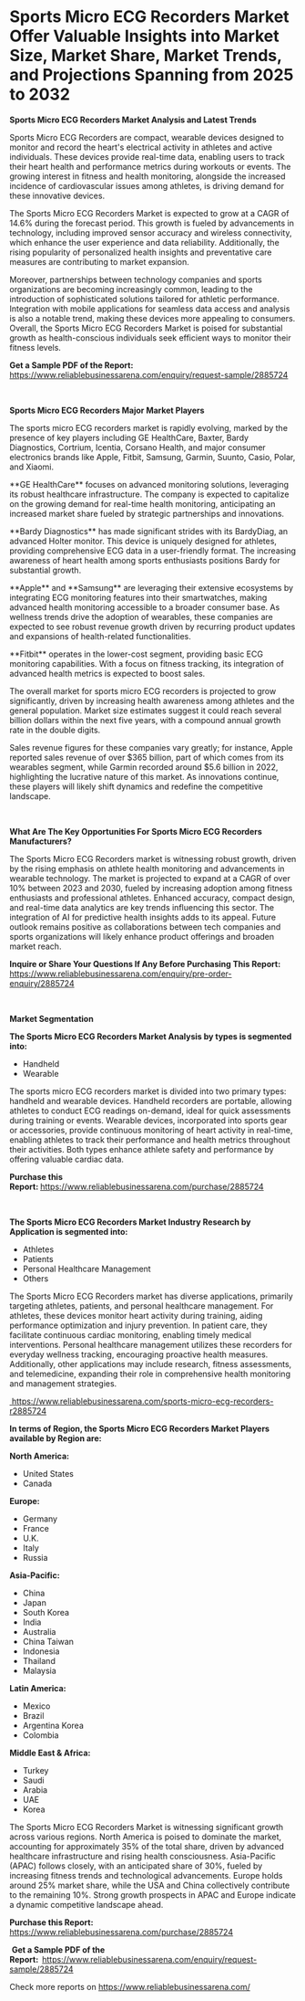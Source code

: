 <p><h1>Sports Micro ECG Recorders Market Offer Valuable Insights into Market Size, Market Share, Market Trends, and Projections Spanning from 2025 to 2032</h1></p><p><strong>Sports Micro ECG Recorders Market Analysis and Latest Trends</strong></p>
<p><p>Sports Micro ECG Recorders are compact, wearable devices designed to monitor and record the heart's electrical activity in athletes and active individuals. These devices provide real-time data, enabling users to track their heart health and performance metrics during workouts or events. The growing interest in fitness and health monitoring, alongside the increased incidence of cardiovascular issues among athletes, is driving demand for these innovative devices.</p><p>The Sports Micro ECG Recorders Market is expected to grow at a CAGR of 14.6% during the forecast period. This growth is fueled by advancements in technology, including improved sensor accuracy and wireless connectivity, which enhance the user experience and data reliability. Additionally, the rising popularity of personalized health insights and preventative care measures are contributing to market expansion. </p><p>Moreover, partnerships between technology companies and sports organizations are becoming increasingly common, leading to the introduction of sophisticated solutions tailored for athletic performance. Integration with mobile applications for seamless data access and analysis is also a notable trend, making these devices more appealing to consumers. Overall, the Sports Micro ECG Recorders Market is poised for substantial growth as health-conscious individuals seek efficient ways to monitor their fitness levels.</p></p>
<p><strong>Get a Sample PDF of the Report:&nbsp;</strong> <a href="https://www.reliablebusinessarena.com/enquiry/request-sample/2885724?utm_campaign=3526&utm_medium=2&utm_source=Github&utm_content=ia&utm_term=13032025&utm_id=sports-micro-ecg-recorders">https://www.reliablebusinessarena.com/enquiry/request-sample/2885724</a></p>
<p>&nbsp;</p>
<p><strong>Sports Micro ECG Recorders Major Market Players</strong></p>
<p><p>The sports micro ECG recorders market is rapidly evolving, marked by the presence of key players including GE HealthCare, Baxter, Bardy Diagnostics, Cortrium, Icentia, Corsano Health, and major consumer electronics brands like Apple, Fitbit, Samsung, Garmin, Suunto, Casio, Polar, and Xiaomi.</p><p>**GE HealthCare** focuses on advanced monitoring solutions, leveraging its robust healthcare infrastructure. The company is expected to capitalize on the growing demand for real-time health monitoring, anticipating an increased market share fueled by strategic partnerships and innovations. </p><p>**Bardy Diagnostics** has made significant strides with its BardyDiag, an advanced Holter monitor. This device is uniquely designed for athletes, providing comprehensive ECG data in a user-friendly format. The increasing awareness of heart health among sports enthusiasts positions Bardy for substantial growth.</p><p>**Apple** and **Samsung** are leveraging their extensive ecosystems by integrating ECG monitoring features into their smartwatches, making advanced health monitoring accessible to a broader consumer base. As wellness trends drive the adoption of wearables, these companies are expected to see robust revenue growth driven by recurring product updates and expansions of health-related functionalities.</p><p>**Fitbit** operates in the lower-cost segment, providing basic ECG monitoring capabilities. With a focus on fitness tracking, its integration of advanced health metrics is expected to boost sales.</p><p>The overall market for sports micro ECG recorders is projected to grow significantly, driven by increasing health awareness among athletes and the general population. Market size estimates suggest it could reach several billion dollars within the next five years, with a compound annual growth rate in the double digits. </p><p>Sales revenue figures for these companies vary greatly; for instance, Apple reported sales revenue of over $365 billion, part of which comes from its wearables segment, while Garmin recorded around $5.6 billion in 2022, highlighting the lucrative nature of this market. As innovations continue, these players will likely shift dynamics and redefine the competitive landscape.</p></p>
<p>&nbsp;</p>
<p><strong>What Are The Key Opportunities For Sports Micro ECG Recorders Manufacturers?</strong></p>
<p><p>The Sports Micro ECG Recorders market is witnessing robust growth, driven by the rising emphasis on athlete health monitoring and advancements in wearable technology. The market is projected to expand at a CAGR of over 10% between 2023 and 2030, fueled by increasing adoption among fitness enthusiasts and professional athletes. Enhanced accuracy, compact design, and real-time data analytics are key trends influencing this sector. The integration of AI for predictive health insights adds to its appeal. Future outlook remains positive as collaborations between tech companies and sports organizations will likely enhance product offerings and broaden market reach.</p></p>
<p><strong>Inquire or Share Your Questions If Any Before Purchasing This Report:</strong> <a href="https://www.reliablebusinessarena.com/enquiry/pre-order-enquiry/2885724?utm_campaign=3526&utm_medium=2&utm_source=Github&utm_content=ia&utm_term=13032025&utm_id=sports-micro-ecg-recorders">https://www.reliablebusinessarena.com/enquiry/pre-order-enquiry/2885724</a></p>
<p>&nbsp;</p>
<p><strong>Market Segmentation</strong></p>
<p><strong>The Sports Micro ECG Recorders Market Analysis by types is segmented into:</strong></p>
<p><ul><li>Handheld</li><li>Wearable</li></ul></p>
<p><p>The sports micro ECG recorders market is divided into two primary types: handheld and wearable devices. Handheld recorders are portable, allowing athletes to conduct ECG readings on-demand, ideal for quick assessments during training or events. Wearable devices, incorporated into sports gear or accessories, provide continuous monitoring of heart activity in real-time, enabling athletes to track their performance and health metrics throughout their activities. Both types enhance athlete safety and performance by offering valuable cardiac data.</p></p>
<p><strong>Purchase this Report:&nbsp;</strong><a href="https://www.reliablebusinessarena.com/purchase/2885724?utm_campaign=3526&utm_medium=2&utm_source=Github&utm_content=ia&utm_term=13032025&utm_id=sports-micro-ecg-recorders">https://www.reliablebusinessarena.com/purchase/2885724</a></p>
<p>&nbsp;</p>
<p><strong>The Sports Micro ECG Recorders Market Industry Research by Application is segmented into:</strong></p>
<p><ul><li>Athletes</li><li>Patients</li><li>Personal Healthcare Management</li><li>Others</li></ul></p>
<p><p>The Sports Micro ECG Recorders market has diverse applications, primarily targeting athletes, patients, and personal healthcare management. For athletes, these devices monitor heart activity during training, aiding performance optimization and injury prevention. In patient care, they facilitate continuous cardiac monitoring, enabling timely medical interventions. Personal healthcare management utilizes these recorders for everyday wellness tracking, encouraging proactive health measures. Additionally, other applications may include research, fitness assessments, and telemedicine, expanding their role in comprehensive health monitoring and management strategies.</p></p>
<p><a href="https://www.reliablebusinessarena.com/sports-micro-ecg-recorders-r2885724?utm_campaign=3526&utm_medium=2&utm_source=Github&utm_content=ia&utm_term=13032025&utm_id=sports-micro-ecg-recorders">&nbsp;https://www.reliablebusinessarena.com/sports-micro-ecg-recorders-r2885724</a></p>
<p><strong>In terms of Region, the Sports Micro ECG Recorders Market Players available by Region are:</strong></p>
<p>
    <p> <strong> North America: </strong>
        <ul>
            <li>United States</li>
            <li>Canada</li>
        </ul>
        </p> 
    <p> <strong> Europe: </strong>
        <ul>
            <li>Germany</li>
            <li>France</li>
            <li>U.K.</li>
            <li>Italy</li>
            <li>Russia</li>
        </ul>
        </p> 
    <p> <strong> Asia-Pacific: </strong>
        <ul>
            <li>China</li>
            <li>Japan</li>
            <li>South Korea</li>
            <li>India</li>
            <li>Australia</li>
            <li>China Taiwan</li>
            <li>Indonesia</li>
            <li>Thailand</li>
            <li>Malaysia</li>
        </ul>
        </p> 
    <p> <strong> Latin America: </strong>
        <ul>
            <li>Mexico</li>
            <li>Brazil</li>
            <li>Argentina Korea</li>
            <li>Colombia</li>
        </ul>
        </p> 
    <p> <strong> Middle East & Africa: </strong>
        <ul>
            <li>Turkey</li>
            <li>Saudi</li>
            <li>Arabia</li>
            <li>UAE</li>
            <li>Korea</li>
        </ul>
    </p>
    </p>
<p><p>The Sports Micro ECG Recorders Market is witnessing significant growth across various regions. North America is poised to dominate the market, accounting for approximately 35% of the total share, driven by advanced healthcare infrastructure and rising health consciousness. Asia-Pacific (APAC) follows closely, with an anticipated share of 30%, fueled by increasing fitness trends and technological advancements. Europe holds around 25% market share, while the USA and China collectively contribute to the remaining 10%. Strong growth prospects in APAC and Europe indicate a dynamic competitive landscape ahead.</p></p>
<p><strong>Purchase this Report: </strong><a href="https://www.reliablebusinessarena.com/purchase/2885724?utm_campaign=3526&utm_medium=2&utm_source=Github&utm_content=ia&utm_term=13032025&utm_id=sports-micro-ecg-recorders">https://www.reliablebusinessarena.com/purchase/2885724</a></p>
<p>&nbsp;<strong>Get a Sample PDF of the Report:&nbsp;&nbsp;</strong><a href="https://www.reliablebusinessarena.com/enquiry/request-sample/2885724?utm_campaign=3526&utm_medium=2&utm_source=Github&utm_content=ia&utm_term=13032025&utm_id=sports-micro-ecg-recorders">https://www.reliablebusinessarena.com/enquiry/request-sample/2885724</a></p>
<p><strong></strong></p>
<p>Check more reports on <a href="https://www.reliablebusinessarena.com/?utm_campaign=3526&utm_medium=2&utm_source=Github&utm_content=ia&utm_term=13032025&utm_id=sports-micro-ecg-recorders">https://www.reliablebusinessarena.com/</a></p>